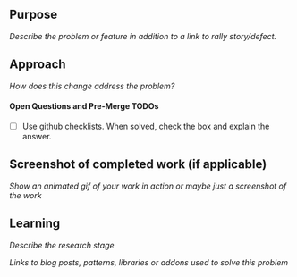 ## Purpose
_Describe the problem or feature in addition to a link to rally story/defect._

## Approach
_How does this change address the problem?_

#### Open Questions and Pre-Merge TODOs
- [ ] Use github checklists. When solved, check the box and explain the answer.

## Screenshot of completed work (if applicable)
_Show an animated gif of your work in action or maybe just a screenshot of the work_

## Learning
_Describe the research stage_

_Links to blog posts, patterns, libraries or addons used to solve this problem_